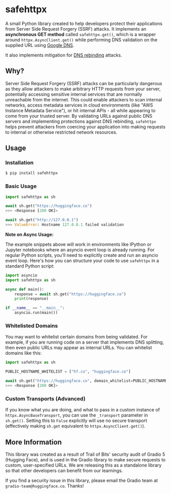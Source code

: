 # safehttpx

A small Python library created to help developers protect their applications from Server Side Request Forgery (SSRF) attacks. It implements an **asynchronous GET method** called `safehttpx.get()`, which is a wrapper around `httpx.AsyncClient.get()` while performing DNS validation on the supplied URL using [Google DNS](https://developers.google.com/speed/public-dns). 

It also implements mitigation for [DNS rebinding](https://en.wikipedia.org/wiki/DNS_rebinding) attacks.

## Why?

Server Side Request Forgery (SSRF) attacks can be particularly dangerous as they allow attackers to make arbitrary HTTP requests from your server, potentially accessing sensitive internal services that are normally unreachable from the internet. This could enable attackers to scan internal networks, access metadata services in cloud environments (like "AWS Instance Metadata Service"), or hit internal APIs - all while appearing to come from your trusted server. By validating URLs against public DNS servers and implementing protections against DNS rebinding, `safehttpx` helps prevent attackers from coercing your application into making requests to internal or otherwise restricted network resources.

## Usage

### Installation

```bash
$ pip install safehttpx
```

### Basic Usage

```py
import safehttpx as sh

await sh.get("https://huggingface.co")
>>> <Response [200 OK]>

await sh.get("http://127.0.0.1")
>>> ValueError: Hostname 127.0.0.1 failed validation
```

**Note on Async Usage:**

The example snippets above will work in environments like IPython or Jupyter notebooks where an asyncio event loop is already running. For regular Python scripts, you'll need to explicitly create and run an asyncio event loop. Here's how you can structure your code to use `safehttpx` in a standard Python script:

```python
import asyncio
import safehttpx as sh

async def main():
    response = await sh.get("https://huggingface.co")
    print(response)

if __name__ == "__main__":
    asyncio.run(main())
```

### Whitelisted Domains

You may want to whitelist certain domains from being validated. For example, if you are running code on a server that implements DNS splitting, then even public URLs may appear as internal URLs. You can whitelist domains like this:


```py
import safehttpx as sh

PUBLIC_HOSTNAME_WHITELIST = ["hf.co", "huggingface.co"]

await sh.get("https://huggingface.co", domain_whitelist=PUBLIC_HOSTNAME_WHITELIST)
>>> <Response [200 OK]>
```

### Custom Transports (Advanced)

If you know what you are doing, and what to pass in a custom instance of
`httpx.AsyncBaseTransport`, you can use the `_transport` parameter in `sh.get()`. Setting
this to `False` explicitly will use no secure transport (effectively 
making `sh.get` equivalent to `httpx.AsyncClient.get()`).

## More Information

This library was created as a result of Trail of Bits' security audit of Gradio 5 (Hugging Face), and is used in the Gradio library to make secure requests to custom, user-specified URLs. We are releasing this as a standalone library so that other developers can benefit from our learnings.

If you find a security issue in this library, please email the Gradio team at `gradio-team@huggingface.co`. Thanks!
